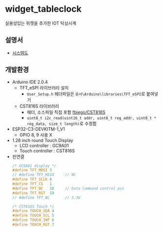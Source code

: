 # widget_tableclock
실용성있는 위젯을 추가한 IOT 탁상시계

## 설명서

- [시스템도](https://whimsical.com/wiget-tableclock-EQHfxn7x5JfxGt9CBQZhHa)

## 개발환경
- Arduino IDE 2.0.4
    - TFT_eSPI 라이브러리 설치
      - `User_Setup.h` 헤더파일은 `문서\Arduino\libraries\TFT_eSPI`로 붙여넣기
    - CST816S 라이브러리
      - 헤더, 소스파일 직접 포함 [fbiego/CST816S](https://github.com/fbiego/CST816S)
      - `uint8_t i2c_read(uint16_t addr, uint8_t reg_addr, uint8_t * reg_data, size_t length)`로 수정함
- ESP32-C3-DEVKITM-1_V1  
  - GPIO 8, 9 사용 X  
- 1.28 inch round Touch Display  
    - LCD controller : GC9A01  
    - Touch controller : CST816S  
- 핀연결
    ```c
  /* GC9A01 display */
  #define TFT_MOSI 3     
  // #define TFT_MISO     // NC  
  #define TFT_SCLK 0  
  #define TFT_CS   1     
  #define TFT_DC   10     // Data Command control pin
  #define TFT_RST  19  
  // #define TFT_BL       // 3.3V

  /* CST816S Touch */
  #define TOUCH_SDA 4
  #define TOUCH_SCL 5
  #define TOUCH_INT 6
  #define TOUCH_RST 7
  ```

